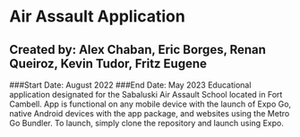 # Air Assault Application
## Created by: Alex Chaban, Eric Borges, Renan Queiroz, Kevin Tudor, Fritz Eugene
###Start Date: August 2022
###End Date: May 2023
Educational application designated for the Sabaluski Air Assault School located in Fort Cambell.
App is functional on any mobile device with the launch of Expo Go, native Android devices with the app package, and websites using the Metro Go Bundler.
To launch, simply clone the repository and launch using Expo.
